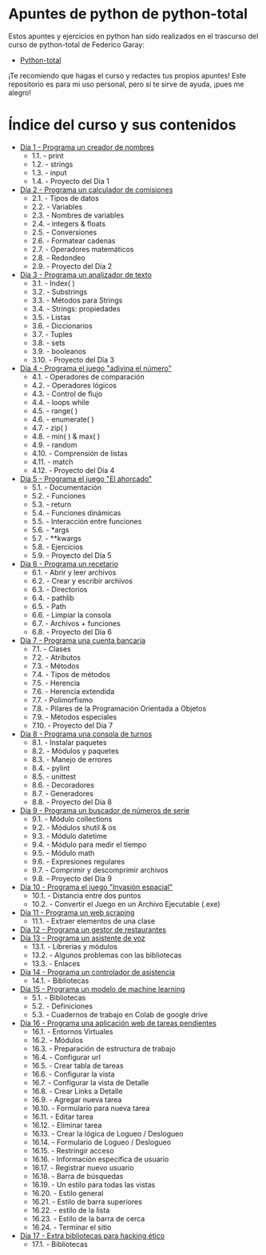 # Apuntes de python de python-total

Estos apuntes y ejercicios en python han sido realizados en el trascurso del curso de python-total de Federico Garay:
- [Python-total](https://www.udemy.com/course/python-total) 

¡Te recomiendo que hagas el curso y redactes tus propios apuntes! Este repositorio es para mi uso personal, pero si te sirve de ayuda, ¡pues me alegro!

# Índice del curso y sus contenidos

- [Día 1 - Programa un creador de nombres](dia_01/README.md)
  - 1.1. - print
  - 1.2. - strings
  - 1.3. - input
  - 1.4. - Proyecto del Día 1
- [Día 2 - Programa un calculador de comisiones](dia_02/README.md)
  - 2.1. - Tipos de datos
  - 2.2. - Variables
  - 2.3. - Nombres de variables
  - 2.4. - integers & floats
  - 2.5. - Conversiones
  - 2.6. - Formatear cadenas
  - 2.7. - Operadores matemáticos
  - 2.8. - Redondeo
  - 2.9. - Proyecto del Día 2
- [Día 3 - Programa un analizador de texto](dia_03/README.md)
  - 3.1. - Index( )
  - 3.2. - Substrings
  - 3.3. - Métodos para Strings
  - 3.4. - Strings: propiedades
  - 3.5. - Listas
  - 3.6. - Diccionarios
  - 3.7. - Tuples
  - 3.8. - sets
  - 3.9. - booleanos
  - 3.10. - Proyecto del Día 3
- [Día 4 - Programa el juego "adivina el número"](dia_04/README.md)
  - 4.1. - Operadores de comparación
  - 4.2. - Operadores lógicos
  - 4.3. - Control de flujo
  - 4.4. - loops while
  - 4.5. - range( )
  - 4.6. - enumerate( )
  - 4.7. - zip( )
  - 4.8. - min( ) & max( )
  - 4.9. - random
  - 4.10. - Comprensión de listas
  - 4.11. - match
  - 4.12. - Proyecto del Día 4
- [Día 5 - Programa el juego "El ahorcado"](dia_05/README.md)
  - 5.1. - Documentación
  - 5.2. - Funciones
  - 5.3. - return
  - 5.4. - Funciones dinámicas
  - 5.5. - Interacción entre funciones
  - 5.6. - *args
  - 5.7. - **kwargs
  - 5.8. - Ejercicios
  - 5.9. - Proyecto del Día 5
- [Día 6 - Programa un recetario](dia_06/README.md)
  - 6.1. - Abrir y leer archivos
  - 6.2. - Crear y escribir archivos
  - 6.3. - Directorios
  - 6.4. - pathlib
  - 6.5. - Path
  - 6.6. - Limpiar la consola
  - 6.7. - Archivos + funciones
  - 6.8. - Proyecto del Día 6
- [Día 7 - Programa una cuenta bancaria](dia_07/README.md)
  - 7.1. - Clases
  - 7.2. - Atributos
  - 7.3. - Métodos
  - 7.4. - Tipos de métodos
  - 7.5. - Herencia
  - 7.6. - Herencia extendida
  - 7.7. - Polimorfismo
  - 7.8. - Pilares de la Programación Orientada a Objetos
  - 7.9. - Métodos especiales
  - 7.10. - Proyecto del Día 7
- [Día 8 - Programa una consola de turnos](dia_08/README.md)
  - 8.1. - Instalar paquetes
  - 8.2. - Módulos y paquetes
  - 8.3. - Manejo de errores
  - 8.4. - pylint
  - 8.5. - unittest
  - 8.6. - Decoradores
  - 8.7. - Generadores
  - 8.8. - Proyecto del Día 8
- [Día 9 - Programa un buscador de números de serie](dia_09/README.md)
  - 9.1. - Módulo collections
  - 9.2. - Módulos shutil & os
  - 9.3. - Módulo datetime
  - 9.4. - Módulo para medir el tiempo
  - 9.5. - Módulo math
  - 9.6. - Expresiones regulares
  - 9.7. - Comprimir y descomprimir archivos
  - 9.8. - Proyecto del Día 9
- [Día 10 - Programa el juego "Invasión espacial"](dia_10/README.md)
  - 10.1. - Distancia entre dos puntos
  - 10.2. - Convertir el Juego en un Archivo Ejecutable (.exe)
- [Día 11 - Programa un web scraping](dia_11/README.md)
  - 11.1. - Extraer elementos de una clase
- [Día 12 - Programa un gestor de restaurantes](dia_12/README.md)
- [Día 13 - Programa un asistente de voz](dia_13/README.md)
  - 13.1. - Librerias y módulos
  - 13.2. - Algunos problemas con las bibliotecas
  - 13.3. - Enlaces
- [Día 14 - Programa un controlador de asistencia](dia_14/README.md)
  - 14.1. - Bibliotecas
- [Día 15 - Programa un modelo de machine learning](dia_15/README.md)
  - 5.1. - Bibliotecas
  - 5.2. - Definiciones
  - 5.3. - Cuadernos de trabajo en Colab de google drive
- [Día 16 - Programa una aplicación web de tareas pendientes](dia_16/README.md)
  - 16.1. - Entornos Virtuales
  - 16.2. - Módulos
  - 16.3. - Preparación de estructura de trabajo
  - 16.4. - Configurar url
  - 16.5. - Crear tabla de tareas
  - 16.6. - Configurar la vista
  - 16.7. - Configurar la vista de Detalle
  - 16.8. - Crear Links a Detalle
  - 16.9. - Agregar nueva tarea
  - 16.10. - Formulario para nueva tarea
  - 16.11. - Editar tarea
  - 16.12. - Eliminar tarea
  - 16.13. - Crear la lógica de Logueo / Deslogueo
  - 16.14. - Formulario de Logueo / Deslogueo
  - 16.15. - Restringir acceso
  - 16.16. - Información específica de usuario
  - 16.17. - Registrar nuevo usuario
  - 16.18. - Barra de búsquedas
  - 16.19. - Un estilo para todas las vistas
  - 16.20. - Estilo general
  - 16.21. - Estilo de barra superiores
  - 16.22. - estilo de la lista
  - 16.23. - Estilo de la barra de cerca
  - 16.24. - Terminar el sitio
- [Día 17 - Extra bibliotecas para hacking ético](dia_17/README.md)
  - 17.1. - Bibliotecas

